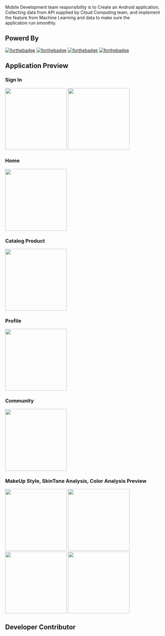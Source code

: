 Mobile Development team responsibility is to Create an Android application, Collecting data from API supplied by Cloud Computing team, and implement the feature from Machine Learning and data to make sure the application run smoothly.

## Powerd By
[![forthebadge](https://img.shields.io/badge/Made_with-Kotlin-F15921?style=for-the-badge&logo=kotlin&logoColor=white)](https://kotlinlang.org/)
[![forthebadge](https://img.shields.io/badge/Made_with-Android_Studio-3DDC84?style=for-the-badge&logo=android&logoColor=white)](https://developer.android.com/studio)
[![forthebadge](https://img.shields.io/badge/Made_with-GitHub-8330A5?style=for-the-badge&logo=github&logoColor=white)](https://github.com/)
[![forthebadge](https://img.shields.io/badge/Made_with-Firebase-FEC92B?style=for-the-badge&logo=firebase&logoColor=white)](https://firebase.google.com/)



## Application Preview
### Sign In
<img src="" width="200">
<img src="" width="200">

### Home
<img src="" width="200">

### Catalog Product
<img src="" width="200">

### Profile
<img src="" width="200">

### Community
<img src="" width="200">

### MakeUp Style, SkinTone Analysis, Color Analysis Preview
<imge src="" width="200">
<img src="" width="200">
<img src="" width="200">
<img src="" width="200">
<img src="" width="200">

## Developer Contributor
